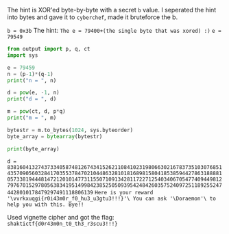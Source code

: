 The hint is XOR'ed byte-by-byte with a secret `b` value.
I seperated the hint into bytes and gave it to `cyberchef`, made it bruteforce the b.

`b = 0x3b`
The hint: `The e = 79400+(the single byte that was xored) :)`
`e = 79549`

```py
from output import p, q, ct
import sys

e = 79459
n = (p-1)*(q-1)
print("n = ", n)

d = pow(e, -1, n)
print("d = ", d)

m = pow(ct, d, p*q)
print("m = ", m)

bytestr = m.to_bytes(1024, sys.byteorder)
byte_array = bytearray(bytestr)

print(byte_array)
```

`d =  83816041327437334058748126743415262110841023198066302167837351030768514357090560328417035537847021044863281018168981580418538594427863188881057338194448147212010147731155071091342811722712540340670547740944981279767015297805638341951499842385250509395424842603575240972511892552474428010178479297491118806139`
`Here is your reward '\vvrkxuqgi{r0i43m0r_f0_hu3_u3gtu3!!!}'\ You can ask '\Doraemon'\ to help you with this. Bye!!`

Used vignette cipher and got the flag:
`shaktictf{d0r43m0n_t0_th3_r3scu3!!!}`
